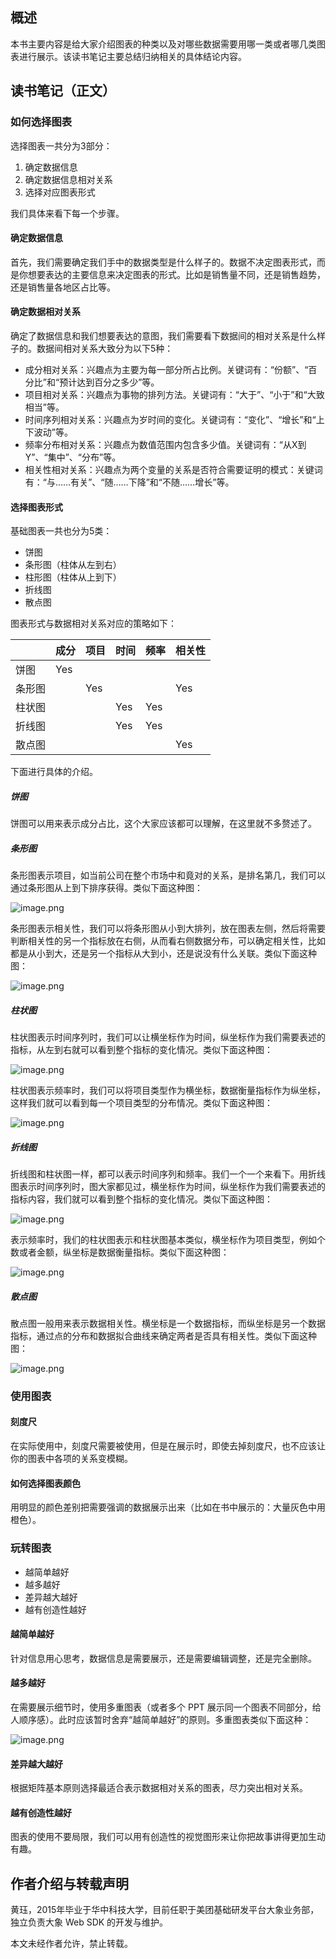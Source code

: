 
## 概述

  本书主要内容是给大家介绍图表的种类以及对哪些数据需要用哪一类或者哪几类图表进行展示。该读书笔记主要总结归纳相关的具体结论内容。

## 读书笔记（正文）

### 如何选择图表

选择图表一共分为3部分：

1. 确定数据信息
2. 确定数据信息相对关系
3. 选择对应图表形式

我们具体来看下每一个步骤。

#### 确定数据信息

首先，我们需要确定我们手中的数据类型是什么样子的。数据不决定图表形式，而是你想要表达的主要信息来决定图表的形式。比如是销售量不同，还是销售趋势，还是销售量各地区占比等。

#### 确定数据相对关系

确定了数据信息和我们想要表达的意图，我们需要看下数据间的相对关系是什么样子的。数据间相对关系大致分为以下5种：

- 成分相对关系：兴趣点为主要为每一部分所占比例。关键词有：“份额”、“百分比”和“预计达到百分之多少”等。
- 项目相对关系：兴趣点为事物的排列方法。关键词有：“大于”、“小于”和“大致相当”等。
- 时间序列相对关系：兴趣点为岁时间的变化。关键词有：“变化”、“增长”和“上下波动”等。
- 频率分布相对关系：兴趣点为数值范围内包含多少值。关键词有：“从X到Y”、“集中”、“分布”等。
- 相关性相对关系：兴趣点为两个变量的关系是否符合需要证明的模式：关键词有：“与……有关”、“随……下降”和“不随……增长”等。

#### 选择图表形式

基础图表一共也分为5类：

- 饼图
- 条形图（柱体从左到右）
- 柱形图（柱体从上到下）
- 折线图
- 散点图

图表形式与数据相对关系对应的策略如下：

|        | 成分 | 项目 | 时间 | 频率 | 相关性 |
| ------ | ---- | ---- | ---- | ---- | ------ |
| 饼图   | Yes  |      |      |      |        |
| 条形图 |      | Yes  |      |      | Yes    |
| 柱状图 |      |      | Yes  | Yes  |        |
| 折线图 |      |      | Yes  | Yes  |        |
| 散点图 |      |      |      |      | Yes    |

下面进行具体的介绍。

##### 饼图

饼图可以用来表示成分占比，这个大家应该都可以理解，在这里就不多赘述了。

##### 条形图

条形图表示项目，如当前公司在整个市场中和竟对的关系，是排名第几，我们可以通过条形图从上到下排序获得。类似下面这种图：

![image.png](https://s3plus.meituan.net/v1/mss_78d1aa5426c546bfa023ca0cacfa2cd1/distribute/314a3574-f8cf-4347-ac80-71ad7ce9aeef_1550669583105?filename=image.png)

条形图表示相关性，我们可以将条形图从小到大排列，放在图表左侧，然后将需要判断相关性的另一个指标放在右侧，从而看右侧数据分布，可以确定相关性，比如都是从小到大，还是另一个指标从大到小，还是说没有什么关联。类似下面这种图：

![image.png](https://s3plus.meituan.net/v1/mss_78d1aa5426c546bfa023ca0cacfa2cd1/distribute/0ed875ba-863b-420d-bda8-16b5152d62ca_1550669534813?filename=image.png)

##### 柱状图

柱状图表示时间序列时，我们可以让横坐标作为时间，纵坐标作为我们需要表述的指标，从左到右就可以看到整个指标的变化情况。类似下面这种图：

![image.png](https://s3plus.meituan.net/v1/mss_78d1aa5426c546bfa023ca0cacfa2cd1/distribute/2f0ce470-c89c-47f3-ac64-0ac3383d5a40_1550715884640?filename=image.png)

柱状图表示频率时，我们可以将项目类型作为横坐标，数据衡量指标作为纵坐标，这样我们就可以看到每一个项目类型的分布情况。类似下面这种图：

![image.png](https://s3plus.meituan.net/v1/mss_78d1aa5426c546bfa023ca0cacfa2cd1/distribute/b03f3c17-281f-4302-a143-0f4ccf5cc101_1550716137937?filename=image.png)

##### 折线图

折线图和柱状图一样，都可以表示时间序列和频率。我们一个一个来看下。用折线图表示时间序列时，图大家都见过，横坐标作为时间，纵坐标作为我们需要表述的指标内容，我们就可以看到整个指标的变化情况。类似下面这种图：

![image.png](https://s3plus.meituan.net/v1/mss_78d1aa5426c546bfa023ca0cacfa2cd1/distribute/b0da469a-b6ff-49f3-b92a-34972d5b5551_1550716303827?filename=image.png)

表示频率时，我们的柱状图表示和柱状图基本类似，横坐标作为项目类型，例如个数或者金额，纵坐标是数据衡量指标。类似下面这种图：

![image.png](https://s3plus.meituan.net/v1/mss_78d1aa5426c546bfa023ca0cacfa2cd1/distribute/c3f0e4b8-2f30-4f78-9a69-2727efde9d2d_1550716481117?filename=image.png)

##### 散点图

散点图一般用来表示数据相关性。横坐标是一个数据指标，而纵坐标是另一个数据指标，通过点的分布和数据拟合曲线来确定两者是否具有相关性。类似下面这种图：

![image.png](https://s3plus.meituan.net/v1/mss_78d1aa5426c546bfa023ca0cacfa2cd1/distribute/fc7e0a73-d66d-4ed6-80aa-a0390ff99fc9_1550716594550?filename=image.png)

### 使用图表

#### 刻度尺

在实际使用中，刻度尺需要被使用，但是在展示时，即使去掉刻度尺，也不应该让你的图表中各项的关系变模糊。

#### 如何选择图表颜色

用明显的颜色差别把需要强调的数据展示出来（比如在书中展示的：大量灰色中用橙色）。

### 玩转图表

- 越简单越好
- 越多越好
- 差异越大越好
- 越有创造性越好

#### 越简单越好

针对信息用心思考，数据信息是需要展示，还是需要编辑调整，还是完全删除。

#### 越多越好

在需要展示细节时，使用多重图表（或者多个 PPT 展示同一个图表不同部分，给人顺序感）。此时应该暂时舍弃“越简单越好”的原则。多重图表类似下面这种：

![image.png](https://s3plus.meituan.net/v1/mss_78d1aa5426c546bfa023ca0cacfa2cd1/distribute/2b2b332b-a106-4c68-a5d7-af0d63af6ca5_1550717440160?filename=image.png)

#### 差异越大越好

根据矩阵基本原则选择最适合表示数据相对关系的图表，尽力突出相对关系。

#### 越有创造性越好

图表的使用不要局限，我们可以用有创造性的视觉图形来让你把故事讲得更加生动有趣。

## 作者介绍与转载声明

黄珏，2015年毕业于华中科技大学，目前任职于美团基础研发平台大象业务部，独立负责大象 Web SDK 的开发与维护。

本文未经作者允许，禁止转载。